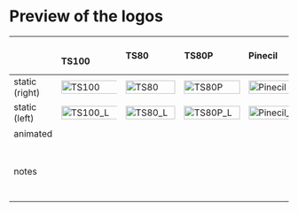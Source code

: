 # Preview of the logos

||&emsp;&emsp;&emsp;TS100&emsp;&emsp;&emsp;|&emsp;&emsp;&emsp;TS80&emsp;&emsp;&emsp;&nbsp;|&emsp;&emsp;&emsp;TS80P&emsp;&emsp;&emsp;&nbsp;|&emsp;&emsp;&emsp;Pinecil&emsp;&emsp;&emsp;&nbsp;|&emsp;&emsp;&emsp;IronOS&emsp;&emsp;&emsp;&nbsp;
-|-|-|-|-|-
static<br>(right)|<img src="/Bootup Logo/Logos/TS100.png" alt="TS100" width="200%">|<img src="/Bootup Logo/Logos/TS80.png" alt="TS80" width="100%">|<img src="/Bootup Logo/Logos/TS80P.png" alt="TS80P" width="100%">|<img src="/Bootup Logo/Logos/Pinecil.png" alt="Pinecil" width="100%">|<img src="/Bootup Logo/Logos/IronOS.png" alt="IronOS" width="100%">
static<br>(left)|<img src="/Bootup Logo/Logos/TS100_L.png" alt="TS100_L" width="200%">|<img src="/Bootup Logo/Logos/TS80_L.png" alt="TS80_L" width="100%">|<img src="/Bootup Logo/Logos/TS80P_L.png" alt="TS80P_L" width="100%">|<img src="/Bootup Logo/Logos/Pinecil_L.png" alt="Pinecil_L" width="100%">|<img src="/Bootup Logo/Logos/IronOS_L.png" alt="IronOS_L" width="100%">
animated|||||<img src="https://user-images.githubusercontent.com/53649486/153309202-ff517235-c81f-48e7-9ca2-990d0bb0764f.gif" alt="IronOS" width="100%">
notes|||||&emsp;&emsp;&ensp;^^^^^^^^<br>*(This loops just for<br>demonstration&nbsp;purposes,<br>the real thing<br>only plays once.)*
